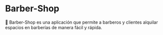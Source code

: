 # Barber-Shop
📌 Barber-Shop es una aplicación que permite a barberos y clientes alquilar espacios en barberías de manera fácil y rápida.
